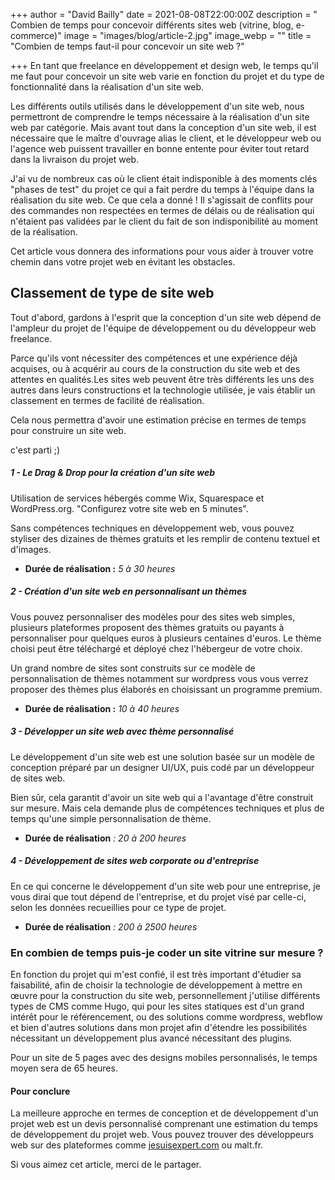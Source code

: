 +++
author = "David Bailly"
date = 2021-08-08T22:00:00Z
description = " Combien de temps pour concevoir différents sites web (vitrine, blog, e-commerce)"
image = "images/blog/article-2.jpg"
image_webp = ""
title = "Combien de temps faut-il pour concevoir un site web ?"

+++
En tant que freelance en développement et design web, le temps qu'il me faut pour concevoir un site web varie en fonction du projet et du type de fonctionnalité dans la réalisation d'un site web. 

Les différents outils utilisés dans le développement d'un site web, nous permettront de comprendre le temps nécessaire à la réalisation d'un site web par catégorie. Mais avant tout dans la conception d'un site web, il est nécessaire que le maître d'ouvrage alias le client, et le développeur web ou l'agence web puissent travailler en bonne entente pour éviter tout retard dans la livraison du projet web. 

J'ai vu de nombreux cas où le client était indisponible à des moments clés "phases de test" du projet ce qui a fait perdre du temps à l'équipe dans la réalisation du site web. Ce que cela a donné ! Il s'agissait de conflits pour des commandes non respectées en termes de délais ou de réalisation qui n'étaient pas validées par le client du fait de son indisponibilité au moment de la réalisation. 

Cet article vous donnera des informations pour vous aider à trouver votre chemin dans votre projet web en évitant les obstacles.

## Classement de type de site web

Tout d'abord, gardons à l'esprit que la conception d'un site web dépend de l'ampleur du projet de l'équipe de développement ou du développeur web freelance. 

Parce qu'ils vont nécessiter des compétences et une expérience déjà acquises, ou à acquérir au cours de la construction du site web et des attentes en qualités.Les sites web peuvent être très différents les uns des autres dans leurs constructions et la technologie utilisée, je vais établir un classement en termes de facilité de réalisation. 

Cela nous permettra d'avoir une estimation précise en termes de temps pour construire un site web.

c'est parti ;)

##### 1 - Le Drag & Drop pour la création d'un site web

Utilisation de services hébergés comme Wix, Squarespace et WordPress.org. "Configurez votre site web en 5 minutes".

Sans compétences techniques en développement web, vous pouvez styliser des dizaines de thèmes gratuits et les remplir de contenu textuel et d'images.

* **Durée de réalisation :** _5 à 30 heures_

##### 2 - Création d'un site web en personnalisant un thèmes

Vous pouvez personnaliser des modèles pour des sites web simples, plusieurs plateformes proposent des thèmes gratuits ou payants à personnaliser pour quelques euros à plusieurs centaines d'euros. Le thème choisi peut être téléchargé et déployé chez l'hébergeur de votre choix.

Un grand nombre de sites sont construits sur ce modèle de personnalisation de thèmes notamment sur wordpress vous vous verrez proposer des thèmes plus élaborés en choisissant un programme premium.

* **Durée de réalisation :** _10 à 40 heures_

##### 3 - Développer un site web avec thème personnalisé

Le développement d'un site web est une solution basée sur un modèle de conception préparé par un designer UI/UX, puis codé par un développeur de sites web.

Bien sûr, cela garantit d'avoir un site web qui a l'avantage d'être construit sur mesure. Mais cela demande plus de compétences techniques et plus de temps qu'une simple personnalisation de thème.

* **Durée de réalisation** _: 20 à 200 heures_

##### **4 - Développement de sites web corporate ou d'entreprise**

En ce qui concerne le développement d'un site web pour une entreprise, je vous dirai que tout dépend de l'entreprise, et du projet visé par celle-ci, selon les données recueillies pour ce type de projet.

* **Durée de réalisation** _: 200 à 2500 heures_

### En combien de temps puis-je coder un site vitrine sur mesure ?

En fonction du projet qui m'est confié, il est très important d'étudier sa faisabilité, afin de choisir la technologie de développement à mettre en œuvre pour la construction du site web, personnellement j'utilise différents types de CMS comme Hugo, qui pour les sites statiques est d'un grand intérêt pour le référencement, ou des solutions comme wordpress, webflow et bien d'autres solutions dans mon projet afin d'étendre les possibilités nécessitant un développement plus avancé nécessitant des plugins.

Pour un site de 5 pages avec des designs mobiles personnalisés, le temps moyen sera de 65 heures. 

#### **Pour conclure** 

La meilleure approche en termes de conception et de développement d'un projet web est un devis personnalisé comprenant une estimation du temps de développement du projet web. Vous pouvez trouver des développeurs web sur des plateformes comme [jesuisexpert.com](https://www.jesuisexpert.fr "jesuisexpert") ou malt.fr.

Si vous aimez cet article, merci de le partager.